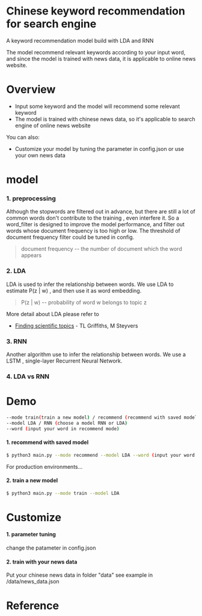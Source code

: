 # Chinese keyword recommendation for search engine

A keyword recommendation model build with LDA and RNN

The model recommend relevant keywords according to your input word, and since the model is trained with news data, it is applicable to online news website.


# Overview

  - Input some keyword and the model will recommend some relevant keyword
  - The model is trained with chinese news data, so it's applicable to search engine of  online news website


You can also:
  - Customize your model by tuning the parameter in config.json or use your own news data



# model
### 1. preprocessing
Although the stopwords are filtered out in advance, but there are still a lot of common words
don't contribute to the training , even interfere it.
So a word_filter is designed to improve the model performance, and filter out words whose document frequency is too high or low.
The threshold of document frequency filter could be tuned in config.
> document frequency -- the number of document which the word appears


### 2. LDA
LDA is used to infer the relationship between words.
We use LDA to estimate P(z | w) , and then use it as word embedding.

> P(z | w) -- probability of word w belongs to topic z

More detail about LDA please refer to 

* [Finding scientific topics](https://www.pnas.org/content/pnas/101/suppl_1/5228.full.pdf?__=) - TL Griffiths, M Steyvers


### 3. RNN
Another algorithm use to infer the relationship between words.
We use a LSTM , single-layer Recurrent Neural Network.

### 4. LDA vs RNN



# Demo


```sh
--mode train(train a new model) / recommend (recommend with saved model)
--model LDA / RNN (choose a model RNN or LDA)
--word (input your word in recommend mode)
```
               
#### 1. recommend with saved model


```sh
$ python3 main.py --mode recommend --model LDA --word (input your word here)
```

For production environments...

#### 2. train a new model

```sh
$ python3 main.py --mode train --model LDA 
```


# Customize 
#### 1. parameter tuning
change the patameter in config.json

#### 2. train with your news data
Put your chinese news data in folder "data"
see example in /data/news_data.json 

# Reference

